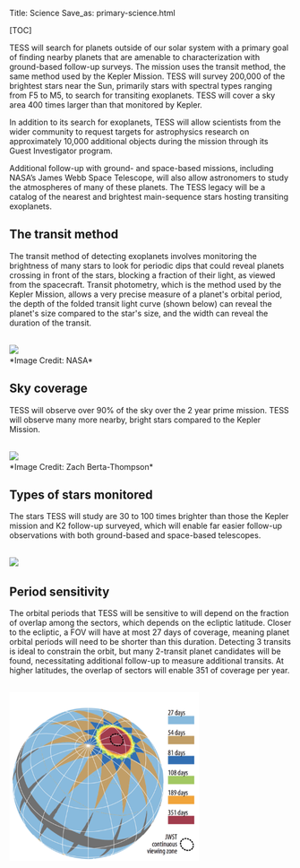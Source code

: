 Title: Science
Save_as: primary-science.html

[TOC]

TESS will search for planets outside of our solar system with a primary goal of finding nearby planets that are amenable to characterization with ground-based follow-up surveys. The mission uses the transit method, the same method used by the Kepler Mission. TESS will survey 200,000 of the brightest stars near the Sun, primarily stars with spectral types ranging from F5 to M5, to search for transiting exoplanets. TESS will cover a sky area 400 times larger than that monitored by Kepler.

In addition to its search for exoplanets, TESS will allow scientists from the wider community to request targets for astrophysics research on approximately 10,000 additional objects during the mission through its Guest Investigator program.

 Additional follow-up with ground- and space-based missions, including NASA’s James Webb Space Telescope, will also allow astronomers to study the atmospheres of many of these planets. The TESS legacy will be a catalog of the nearest and brightest main-sequence stars hosting transiting exoplanets. 


## The transit method

The transit method of detecting exoplanets involves monitoring the brightness of many stars to look for periodic dips that could reveal planets crossing in front of the stars, blocking a fraction of their light, as viewed from the spacecraft. Transit photometry, which is the method used by the Kepler Mission, allows a very precise measure of a planet's orbital period, the depth of the folded transit light curve (shown below) can reveal the planet's size compared to the star's size, and the width can reveal the duration of the transit.

<br/>
<img class="img-responsive" style="max-width:67%;" src="images/mission/transit_white.png">
<br/>
*Image Credit: NASA*

## Sky coverage

TESS will observe over 90% of the sky over the 2 year prime mission. TESS will observe many more nearby, bright stars compared to the Kepler Mission.

<br/>
<img class="img-responsive" style="max-width:67%;" src="images/mission/tess_search_space.png">
<br/>
*Image Credit: Zach Berta-Thompson*

## Types of stars monitored

The stars TESS will study are 30 to 100 times brighter than those the Kepler mission and K2 follow-up surveyed, which will enable far easier follow-up observations with both ground-based and space-based telescopes. 

<br/>
<img class="img-responsive" style="max-width:67%;" src="images/mission/tess_bright_stars.png">
<br/>


## Period sensitivity

The orbital periods that TESS will be sensitive to will depend on the fraction of overlap among the sectors, which depends on the ecliptic latitude. Closer to the ecliptic, a FOV will have at most 27 days of coverage, meaning planet orbital periods will need to be shorter than this duration. Detecting 3 transits is ideal to constrain the orbit, but many 2-transit planet candidates will be found, necessitating additional follow-up to measure additional transits. At higher latitudes, the overlap of sectors will enable 351 of coverage per year.



<br/>
<img class="img-responsive" style="max-width:67%;" src="images/mission/tess_2yearskycoverage.png">
<br/>






